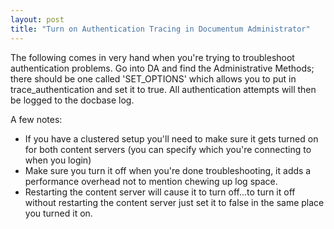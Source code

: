 ```yaml
---
layout: post
title: "Turn on Authentication Tracing in Documentum Administrator"
---
```


The following comes in very hand when you're trying to troubleshoot authentication problems. Go into DA and find the Administrative Methods; there should be one called 'SET_OPTIONS'  which allows you to put in trace_authentication and set it to true. All authentication attempts will then be logged to the docbase log.

A few notes:
<ul>
  <li>If you have a clustered setup you'll need to make sure it gets turned on for both content servers (you can specify which you're connecting to when you login)</li>
  <li>Make sure you turn it off when you're done troubleshooting, it adds a performance overhead not to mention chewing up log space.</li>
  <li>Restarting the content server will cause it to turn off...to turn it off without restarting the content server just set it to false in the same place you turned it on.</li>
</ul>
